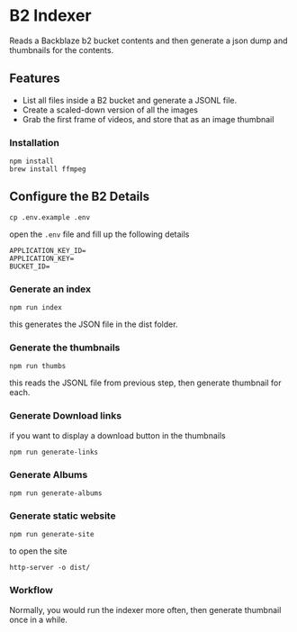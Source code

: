 # B2 Indexer

Reads a Backblaze b2 bucket contents and then generate a json dump and thumbnails for the contents.


## Features

* List all files inside a B2 bucket and generate a JSONL file.
* Create a scaled-down version of all the images
* Grab the first frame of videos, and store that as an image thumbnail


### Installation

```
npm install
brew install ffmpeg
```

## Configure the B2 Details

```
cp .env.example .env
```
open the `.env` file and fill up the following details

```
APPLICATION_KEY_ID=
APPLICATION_KEY=
BUCKET_ID=
```


### Generate an index

```
npm run index
```

this generates the JSON file in the dist folder.


### Generate the thumbnails

```
npm run thumbs
```

this reads the JSONL file from previous step, then generate thumbnail for each.


### Generate Download links

if you want to display a download button in the thumbnails

```
npm run generate-links
```

### Generate Albums


```
npm run generate-albums
```

### Generate static website

```
npm run generate-site
```

to open the site
```
http-server -o dist/
```





### Workflow

Normally, you would run the indexer more often, then generate thumbnail once in a while.